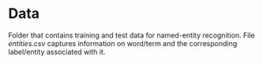 # Data

Folder that contains training and test data for named-entity recognition.
File *entities.csv* captures information on word/term and the corresponding 
label/entity associated with it.